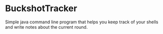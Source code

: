 # BuckshotTracker
Simple java command line program that helps you keep track of your shells and write notes about the current round.
